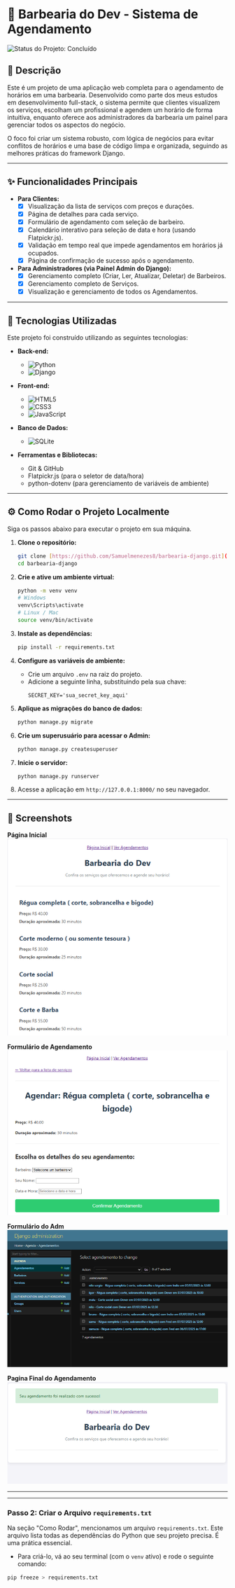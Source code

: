 # 💈 Barbearia do Dev - Sistema de Agendamento

![Status do Projeto: Concluído](https://img.shields.io/badge/status-concluído-brightgreen)

<p align="center">
  </p>

## 📄 Descrição

Este é um projeto de uma aplicação web completa para o agendamento de horários em uma barbearia. Desenvolvido como parte dos meus estudos em desenvolvimento full-stack, o sistema permite que clientes visualizem os serviços, escolham um profissional e agendem um horário de forma intuitiva, enquanto oferece aos administradores da barbearia um painel para gerenciar todos os aspectos do negócio.

O foco foi criar um sistema robusto, com lógica de negócios para evitar conflitos de horários e uma base de código limpa e organizada, seguindo as melhores práticas do framework Django.

---

## ✨ Funcionalidades Principais

- **Para Clientes:**
  - [x] Visualização da lista de serviços com preços e durações.
  - [x] Página de detalhes para cada serviço.
  - [x] Formulário de agendamento com seleção de barbeiro.
  - [x] Calendário interativo para seleção de data e hora (usando Flatpickr.js).
  - [x] Validação em tempo real que impede agendamentos em horários já ocupados.
  - [x] Página de confirmação de sucesso após o agendamento.

- **Para Administradores (via Painel Admin do Django):**
  - [x] Gerenciamento completo (Criar, Ler, Atualizar, Deletar) de Barbeiros.
  - [x] Gerenciamento completo de Serviços.
  - [x] Visualização e gerenciamento de todos os Agendamentos.

---

## 🚀 Tecnologias Utilizadas

Este projeto foi construído utilizando as seguintes tecnologias:

- **Back-end:**
  - ![Python](https://img.shields.io/badge/Python-3776AB?style=for-the-badge&logo=python&logoColor=white)
  - ![Django](https://img.shields.io/badge/Django-092E20?style=for-the-badge&logo=django&logoColor=white)

- **Front-end:**
  - ![HTML5](https://img.shields.io/badge/HTML5-E34F26?style=for-the-badge&logo=html5&logoColor=white)
  - ![CSS3](https://img.shields.io/badge/CSS3-1572B6?style=for-the-badge&logo=css3&logoColor=white)
  - ![JavaScript](https://img.shields.io/badge/JavaScript-F7DF1E?style=for-the-badge&logo=javascript&logoColor=black)

- **Banco de Dados:**
  - ![SQLite](https://img.shields.io/badge/SQLite-003B57?style=for-the-badge&logo=sqlite&logoColor=white)

- **Ferramentas e Bibliotecas:**
  - Git & GitHub
  - Flatpickr.js (para o seletor de data/hora)
  - python-dotenv (para gerenciamento de variáveis de ambiente)

---

## ⚙️ Como Rodar o Projeto Localmente

Siga os passos abaixo para executar o projeto em sua máquina.

1.  **Clone o repositório:**
    ```bash
    git clone [https://github.com/Samuelmenezes8/barbearia-django.git](https://github.com/Samuelmenezes8/barbearia-django.git)
    cd barbearia-django
    ```

2.  **Crie e ative um ambiente virtual:**
    ```bash
    python -m venv venv
    # Windows
    venv\Scripts\activate
    # Linux / Mac
    source venv/bin/activate
    ```

3.  **Instale as dependências:**
    ```bash
    pip install -r requirements.txt
    ```

4.  **Configure as variáveis de ambiente:**
    - Crie um arquivo `.env` na raiz do projeto.
    - Adicione a seguinte linha, substituindo pela sua chave:
      ```
      SECRET_KEY='sua_secret_key_aqui'
      ```

5.  **Aplique as migrações do banco de dados:**
    ```bash
    python manage.py migrate
    ```

6.  **Crie um superusuário para acessar o Admin:**
    ```bash
    python manage.py createsuperuser
    ```

7.  **Inicie o servidor:**
    ```bash
    python manage.py runserver
    ```

8.  Acesse a aplicação em `http://127.0.0.1:8000/` no seu navegador.

---

## 📸 Screenshots

**Página Inicial**
![Página Inicial com a lista de serviços](screenshots/pagina%20inicial.png)

**Formulário de Agendamento**
![Formulário de agendamento com o seletor de data](screenshots/pagina%20de%20agendamento.png/)

**Formulário do Adm**
![Pagina de administração do barbeiro](screenshots/pagina%20dos%20agendamentos.png)

**Pagina Final do Agendamento**
![Pagina final do agendamento](screenshots/pagina%20final%20do%20agendamento.png)


---

---
### Passo 2: Criar o Arquivo `requirements.txt`

Na seção "Como Rodar", mencionamos um arquivo `requirements.txt`. Este arquivo lista todas as dependências do Python que seu projeto precisa. É uma prática essencial.

* Para criá-lo, vá ao seu terminal (com o `venv` ativo) e rode o seguinte comando:

```bash
pip freeze > requirements.txt